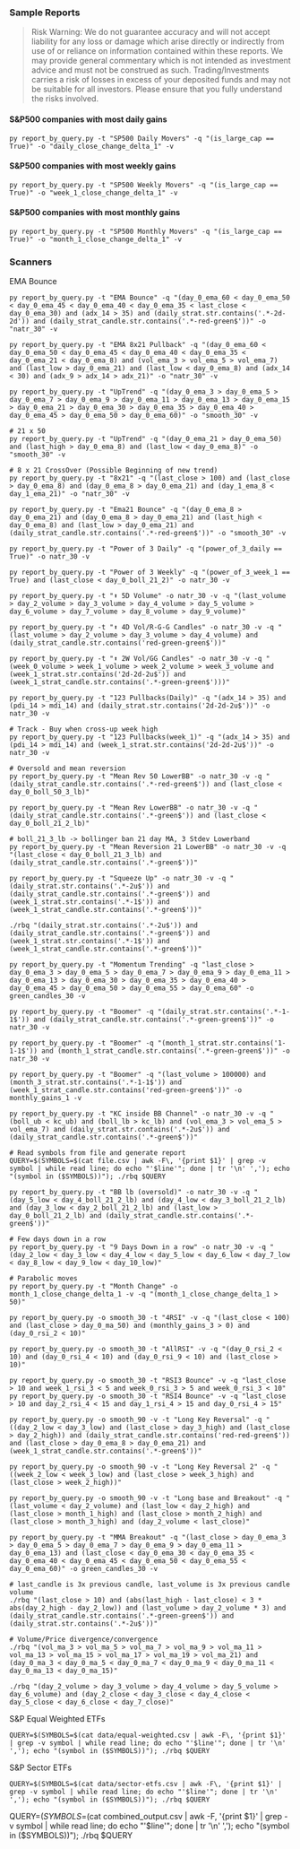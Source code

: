 ### Sample Reports

> Risk Warning: We do not guarantee accuracy and will not accept liability for any loss or damage which arise directly or indirectly from use of or reliance on information contained within these reports. We may provide general commentary which is not intended as investment advice and must not be construed as such. Trading/Investments carries a risk of losses in excess of your deposited funds and may not be suitable for all investors. Please ensure that you fully understand the risks involved.
 
#### S&P500 companies with most daily gains

```shell
py report_by_query.py -t "SP500 Daily Movers" -q "(is_large_cap == True)" -o "daily_close_change_delta_1" -v
```

#### S&P500 companies with most weekly gains

```shell
py report_by_query.py -t "SP500 Weekly Movers" -q "(is_large_cap == True)" -o "week_1_close_change_delta_1" -v
```

#### S&P500 companies with most monthly gains

```shell
py report_by_query.py -t "SP500 Monthly Movers" -q "(is_large_cap == True)" -o "month_1_close_change_delta_1" -v
```

### Scanners

EMA Bounce
```shell
py report_by_query.py -t "EMA Bounce" -q "(day_0_ema_60 < day_0_ema_50 < day_0_ema_45 < day_0_ema_40 < day_0_ema_35 < last_close < day_0_ema_30) and (adx_14 > 35) and (daily_strat.str.contains('.*-2d-2d')) and (daily_strat_candle.str.contains('.*-red-green$'))" -o "natr_30" -v
```

```shell
py report_by_query.py -t "EMA 8x21 Pullback" -q "(day_0_ema_60 < day_0_ema_50 < day_0_ema_45 < day_0_ema_40 < day_0_ema_35 < day_0_ema_21 < day_0_ema_8) and (vol_ema_3 > vol_ema_5 > vol_ema_7) and (last_low > day_0_ema_21) and (last_low < day_0_ema_8) and (adx_14 < 30) and (adx_9 > adx_14 > adx_21)" -o "natr_30" -v
```

```shell
py report_by_query.py -t "UpTrend" -q "(day_0_ema_3 > day_0_ema_5 > day_0_ema_7 > day_0_ema_9 > day_0_ema_11 > day_0_ema_13 > day_0_ema_15 > day_0_ema_21 > day_0_ema_30 > day_0_ema_35 > day_0_ema_40 > day_0_ema_45 > day_0_ema_50 > day_0_ema_60)" -o "smooth_30" -v
```

```shell
# 21 x 50
py report_by_query.py -t "UpTrend" -q "(day_0_ema_21 > day_0_ema_50) and (last_high > day_0_ema_8) and (last_low < day_0_ema_8)" -o "smooth_30" -v
```

```shell
# 8 x 21 CrossOver (Possible Beginning of new trend)
py report_by_query.py -t "8x21" -q "(last_close > 100) and (last_close > day_0_ema_8) and (day_0_ema_8 > day_0_ema_21) and (day_1_ema_8 < day_1_ema_21)" -o "natr_30" -v
```

```shell
py report_by_query.py -t "Ema21 Bounce" -q "(day_0_ema_8 > day_0_ema_21) and (day_0_ema_8 > day_0_ema_21) and (last_high < day_0_ema_8) and (last_low > day_0_ema_21) and (daily_strat_candle.str.contains('.*-red-green$'))" -o "smooth_30" -v
```

```shell
py report_by_query.py -t "Power of 3 Daily" -q "(power_of_3_daily == True)" -o natr_30 -v
```

```shell
py report_by_query.py -t "Power of 3 Weekly" -q "(power_of_3_week_1 == True) and (last_close < day_0_boll_21_2)" -o natr_30 -v
```

```shell
py report_by_query.py -t "⬆ 5D Volume" -o natr_30 -v -q "(last_volume > day_2_volume > day_3_volume > day_4_volume > day_5_volume > day_6_volume > day_7_volume > day_8_volume > day_9_volume)"
```

```shell
py report_by_query.py -t "⬆ 4D Vol/R-G-G Candles" -o natr_30 -v -q "(last_volume > day_2_volume > day_3_volume > day_4_volume) and (daily_strat_candle.str.contains('red-green-green$'))"
```

```shell
py report_by_query.py -t "⬆ 2W Vol/GG Candles" -o natr_30 -v -q "(week_0_volume > week_1_volume > week_2_volume > week_3_volume and (week_1_strat.str.contains('2d-2d-2u$')) and (week_1_strat_candle.str.contains('.*-green-green$')))"
```

```shell
py report_by_query.py -t "123 Pullbacks(Daily)" -q "(adx_14 > 35) and (pdi_14 > mdi_14) and (daily_strat.str.contains('2d-2d-2u$'))" -o natr_30 -v
```

```shell
# Track - Buy when cross-up week high
py report_by_query.py -t "123 Pullbacks(week_1)" -q "(adx_14 > 35) and (pdi_14 > mdi_14) and (week_1_strat.str.contains('2d-2d-2u$'))" -o natr_30 -v
```

```shell
# Oversold and mean reversion
py report_by_query.py -t "Mean Rev 50 LowerBB" -o natr_30 -v -q "(daily_strat_candle.str.contains('.*-red-green$')) and (last_close < day_0_boll_50_3_lb)"
```

```shell
py report_by_query.py -t "Mean Rev LowerBB" -o natr_30 -v -q "(daily_strat_candle.str.contains('.*-green$')) and (last_close < day_0_boll_21_2_lb)"
```

```shell
# boll_21_3_lb -> bollinger ban 21 day MA, 3 Stdev Lowerband
py report_by_query.py -t "Mean Reversion 21 LowerBB" -o natr_30 -v -q "(last_close < day_0_boll_21_3_lb) and (daily_strat_candle.str.contains('.*-green$'))"
```

```shell
py report_by_query.py -t "Squeeze Up" -o natr_30 -v -q "(daily_strat.str.contains('.*-2u$')) and (daily_strat_candle.str.contains('.*-green$')) and (week_1_strat.str.contains('.*-1$')) and (week_1_strat_candle.str.contains('.*-green$'))"
```

```shell
./rbq "(daily_strat.str.contains('.*-2u$')) and (daily_strat_candle.str.contains('.*-green$')) and (week_1_strat.str.contains('.*-1$')) and (week_1_strat_candle.str.contains('.*-green$'))"
```

```shell
py report_by_query.py -t "Momentum Trending" -q "last_close > day_0_ema_3 > day_0_ema_5 > day_0_ema_7 > day_0_ema_9 > day_0_ema_11 > day_0_ema_13 > day_0_ema_30 > day_0_ema_35 > day_0_ema_40 > day_0_ema_45 > day_0_ema_50 > day_0_ema_55 > day_0_ema_60" -o green_candles_30 -v
```

```shell
py report_by_query.py -t "Boomer" -q "(daily_strat.str.contains('.*-1-1$')) and (daily_strat_candle.str.contains('.*-green-green$'))" -o natr_30 -v
```

```shell
py report_by_query.py -t "Boomer" -q "(month_1_strat.str.contains('1-1-1$')) and (month_1_strat_candle.str.contains('.*-green-green$'))" -o natr_30 -v
```

```shell
py report_by_query.py -t "Boomer" -q "(last_volume > 100000) and (month_3_strat.str.contains('.*-1-1$')) and (week_1_strat_candle.str.contains('red-green-green$'))" -o monthly_gains_1 -v
```

```shell
py report_by_query.py -t "KC inside BB Channel" -o natr_30 -v -q "(boll_ub < kc_ub) and (boll_lb > kc_lb) and (vol_ema_3 > vol_ema_5 > vol_ema_7) and (daily_strat.str.contains('.*-2u$')) and (daily_strat_candle.str.contains('.*-green$'))"
```

```shell
# Read symbols from file and generate report
QUERY=$(SYMBOLS=$(cat file.csv | awk -F\, '{print $1}' | grep -v symbol | while read line; do echo "'$line'"; done | tr '\n' ','); echo "(symbol in ($SYMBOLS))"); ./rbq $QUERY
```

```shell
py report_by_query.py -t "BB lb (oversold)" -o natr_30 -v -q "(day_5_low < day_4_boll_21_2_lb) and (day_4_low < day_3_boll_21_2_lb) and (day_3_low < day_2_boll_21_2_lb) and (last_low > day_0_boll_21_2_lb) and (daily_strat_candle.str.contains('.*-green$'))"
```

```shell
# Few days down in a row
py report_by_query.py -t "9 Days Down in a row" -o natr_30 -v -q "(day_2_low < day_3_low < day_4_low < day_5_low < day_6_low < day_7_low < day_8_low < day_9_low < day_10_low)"
```

```shell
# Parabolic moves
py report_by_query.py -t "Month Change" -o month_1_close_change_delta_1 -v -q "(month_1_close_change_delta_1 > 50)" 
```

```shell
py report_by_query.py -o smooth_30 -t "4RSI" -v -q "(last_close < 100) and (last_close > day_0_ma_50) and (monthly_gains_3 > 0) and (day_0_rsi_2 < 10)"
```

```shell
py report_by_query.py -o smooth_30 -t "AllRSI" -v -q "(day_0_rsi_2 < 10) and (day_0_rsi_4 < 10) and (day_0_rsi_9 < 10) and (last_close > 10)"
```

```shell
py report_by_query.py -o smooth_30 -t "RSI3 Bounce" -v -q "last_close > 10 and week_1_rsi_3 < 5 and week_0_rsi_3 > 5 and week_0_rsi_3 < 10"
py report_by_query.py -o smooth_30 -t "RSI4 Bounce" -v -q "last_close > 10 and day_2_rsi_4 < 15 and day_1_rsi_4 > 15 and day_0_rsi_4 > 15"
```

```shell
py report_by_query.py -o smooth_90 -v -t "Long Key Reversal" -q "((day_2_low < day_3_low) and (last_close > day_3_high) and (last_close > day_2_high)) and (daily_strat_candle.str.contains('red-red-green$')) and (last_close > day_0_ema_8 > day_0_ema_21) and (week_1_strat_candle.str.contains('.*-green$'))"
```

```shell
py report_by_query.py -o smooth_90 -v -t "Long Key Reversal 2" -q "((week_2_low < week_3_low) and (last_close > week_3_high) and (last_close > week_2_high))"
```

```shell
py report_by_query.py -o smooth_90 -v -t "Long base and Breakout" -q "(last_volume < day_2_volume) and (last_low < day_2_high) and (last_close > month_1_high) and (last_close > month_2_high) and (last_close > month_3_high) and (day_2_volume < last_close)"
```

```shell
py report_by_query.py -t "MMA Breakout" -q "(last_close > day_0_ema_3 > day_0_ema_5 > day_0_ema_7 > day_0_ema_9 > day_0_ema_11 > day_0_ema_13) and (last_close < day_0_ema_30 < day_0_ema_35 < day_0_ema_40 < day_0_ema_45 < day_0_ema_50 < day_0_ema_55 < day_0_ema_60)" -o green_candles_30 -v
```

```shell
# last_candle is 3x previous candle, last_volume is 3x previous candle volume
./rbq "(last_close > 10) and (abs(last_high - last_close) < 3 * abs(day_2_high - day_2_low)) and (last_volume > day_2_volume * 3) and (daily_strat_candle.str.contains('.*-green-green$')) and (daily_strat.str.contains('.*-2u$'))"
```

```shell
# Volume/Price divergence/convergence
./rbq "(vol_ma_3 > vol_ma_5 > vol_ma_7 > vol_ma_9 > vol_ma_11 > vol_ma_13 > vol_ma_15 > vol_ma_17 > vol_ma_19 > vol_ma_21) and (day_0_ma_3 < day_0_ma_5 < day_0_ma_7 < day_0_ma_9 < day_0_ma_11 < day_0_ma_13 < day_0_ma_15)"
```

```shell
./rbq "(day_2_volume > day_3_volume > day_4_volume > day_5_volume > day_6_volume) and (day_2_close < day_3_close < day_4_close < day_5_close < day_6_close < day_7_close)"
```

S&P Equal Weighted ETFs
```shell
QUERY=$(SYMBOLS=$(cat data/equal-weighted.csv | awk -F\, '{print $1}' | grep -v symbol | while read line; do echo "'$line'"; done | tr '\n' ','); echo "(symbol in ($SYMBOLS))"); ./rbq $QUERY
```

S&P Sector ETFs
```shell
QUERY=$(SYMBOLS=$(cat data/sector-etfs.csv | awk -F\, '{print $1}' | grep -v symbol | while read line; do echo "'$line'"; done | tr '\n' ','); echo "(symbol in ($SYMBOLS))"); ./rbq $QUERY
```


QUERY=$(SYMBOLS=$(cat combined_output.csv | awk -F\, '{print $1}' | grep -v symbol | while read line; do echo "'$line'"; done | tr '\n' ','); echo "(symbol in ($SYMBOLS))"); ./rbq $QUERY
